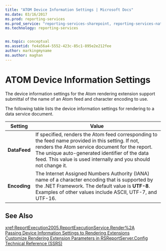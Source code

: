```yaml
---
title: "ATOM Device Information Settings | Microsoft Docs"
ms.date: 03/16/2017
ms.prod: reporting-services
ms.prod_service: "reporting-services-sharepoint, reporting-services-native"
ms.technology: reporting-services


ms.topic: conceptual
ms.assetid: fe4a56a4-5552-423c-85c1-895e2e212fee
author: markingmyname
ms.author: maghan
---
```

# ATOM Device Information Settings
  The device information settings for the Atom rendering extension support submittal of the name of an Atom feed and character encoding to use.  
  
 The following table lists the device information settings for rendering to a data service document.  
  
|Setting|Value|  
|-------------|-----------|  
|**DataFeed**|If specified, renders the Atom feed corresponding to the feed name provided in this setting. If not, renders the Atom service document for the report. The unique auto-generated identifier of the data feed. This  value is used internally and you should not change it.|  
|**Encoding**|The Internet Assigned Numbers Authority (IANA) name of a character encoding that is supported by the .NET Framework. The default value is **UTF-8**. Examples of other values include ASCII, UTF-7, and UTF-16.|  
  
## See Also  
 <xref:ReportExecution2005.ReportExecutionService.Render%2A>   
 [Passing Device Information Settings to Rendering Extensions](../reporting-services/report-server-web-service/net-framework/passing-device-information-settings-to-rendering-extensions.md)   
 [Customize Rendering Extension Parameters in RSReportServer.Config](../reporting-services/customize-rendering-extension-parameters-in-rsreportserver-config.md)   
 [Technical Reference &#40;SSRS&#41;](../reporting-services/technical-reference-ssrs.md)  
  
  
